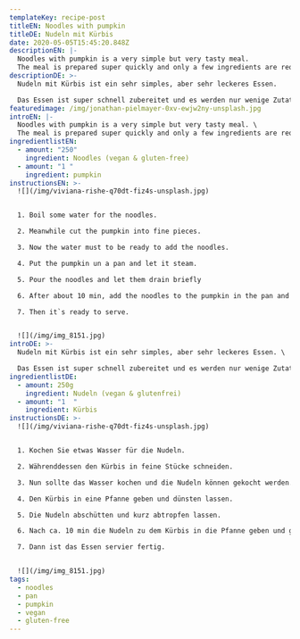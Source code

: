 ```yaml
---
templateKey: recipe-post
titleEN: Noodles with pumpkin
titleDE: Nudeln mit Kürbis
date: 2020-05-05T15:45:20.848Z
descriptionEN: |-
  Noodles with pumpkin is a very simple but very tasty meal.
  The meal is prepared super quickly and only a few ingredients are required.
descriptionDE: >-
  Nudeln mit Kürbis ist ein sehr simples, aber sehr leckeres Essen.

  Das Essen ist super schnell zubereitet und es werden nur wenige Zutaten benötigt.
featuredimage: /img/jonathan-pielmayer-0xv-ewjw2ny-unsplash.jpg
introEN: |-
  Noodles with pumpkin is a very simple but very tasty meal. \
  The meal is prepared super quickly and only a few ingredients are required.
ingredientlistEN:
  - amount: "250"
    ingredient: Noodles (vegan & gluten-free)
  - amount: "1 "
    ingredient: pumpkin
instructionsEN: >-
  ![](/img/viviana-rishe-q70dt-fiz4s-unsplash.jpg)


  1. Boil some water for the noodles.

  2. Meanwhile cut the pumpkin into fine pieces.

  3. Now the water must to be ready to add the noodles.

  4. Put the pumpkin un a pan and let it steam.

  5. Pour the noodles and let them drain briefly

  6. After about 10 min, add the noodles to the pumpkin in the pan and mix well. Cover the pan with a lid and continue to simmer a few minutes.

  7. Then it`s ready to serve.


  ![](/img/img_8151.jpg)
introDE: >-
  Nudeln mit Kürbis ist ein sehr simples, aber sehr leckeres Essen. \

  Das Essen ist super schnell zubereitet und es werden nur wenige Zutaten benötigt.
ingredientlistDE:
  - amount: 250g
    ingredient: Nudeln (vegan & glutenfrei)
  - amount: "1  "
    ingredient: Kürbis
instructionsDE: >-
  ![](/img/viviana-rishe-q70dt-fiz4s-unsplash.jpg)


  1. Kochen Sie etwas Wasser für die Nudeln.

  2. Währenddessen den Kürbis in feine Stücke schneiden.

  3. Nun sollte das Wasser kochen und die Nudeln können gekocht werden.

  4. Den Kürbis in eine Pfanne geben und dünsten lassen.

  5. Die Nudeln abschütten und kurz abtropfen lassen.

  6. Nach ca. 10 min die Nudeln zu dem Kürbis in die Pfanne geben und gut vermischen. Die Pfanne mit einem Deckel abdecken und ein paar Minuten weiter köcheln lassen.

  7. Dann ist das Essen servier fertig.


  ![](/img/img_8151.jpg)
tags:
  - noodles
  - pan
  - pumpkin
  - vegan
  - gluten-free
---
```


